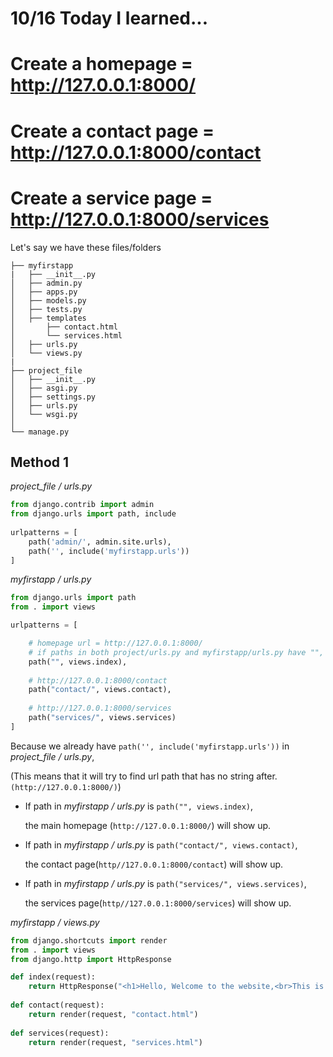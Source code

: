 # 10/16 Today I learned...

# Create a homepage = http://127.0.0.1:8000/
# Create a contact page = http://127.0.0.1:8000/contact
# Create a service page = http://127.0.0.1:8000/services


Let's say we have these files/folders
``` 
├── myfirstapp
|   ├── __init__.py
│   ├── admin.py
│   ├── apps.py
│   ├── models.py
│   ├── tests.py
│   ├── templates
│       ├── contact.html   
│       └── services.html
│   ├── urls.py
│   └── views.py
|  
├── project_file
│   ├── __init__.py
│   ├── asgi.py
│   ├── settings.py
│   ├── urls.py
│   └── wsgi.py
│
└── manage.py
```
## Method 1

<em>project_file / urls.py</em>
```py
from django.contrib import admin
from django.urls import path, include
  
urlpatterns = [
    path('admin/', admin.site.urls),
    path('', include('myfirstapp.urls'))
]
```

<em>myfirstapp / urls.py</em>
```py
from django.urls import path
from . import views

urlpatterns = [

    # homepage url = http://127.0.0.1:8000/
    # if paths in both project/urls.py and myfirstapp/urls.py have "", it will lead to the main index page
    path("", views.index),
    
    # http://127.0.0.1:8000/contact
    path("contact/", views.contact),
    
    # http://127.0.0.1:8000/services
    path("services/", views.services)
]
```

Because we already have ```path('', include('myfirstapp.urls'))``` in <em>project_file / urls.py</em>,

(This means that it will try to find url path that has no string after. `(http://127.0.0.1:8000/)`)

- If path in <em>myfirstapp / urls.py</em> is ```path("", views.index)```,

  the main homepage (`http://127.0.0.1:8000/`) will show up.

- If path in <em>myfirstapp / urls.py</em> is ```path("contact/", views.contact)```,

  the contact page(`http//127.0.0.1:8000/contact`) will show up.

- If path in <em>myfirstapp / urls.py</em> is ```path("services/", views.services)```,

  the services page(`http//127.0.0.1:8000/services`) will show up.

<em>myfirstapp / views.py</em>
```py
from django.shortcuts import render
from . import views
from django.http import HttpResponse

def index(request):
    return HttpResponse("<h1>Hello, Welcome to the website,<br>This is the main home page</h1>")
    
def contact(request):
    return render(request, "contact.html")
    
def services(request):
    return render(request, "services.html")
```
